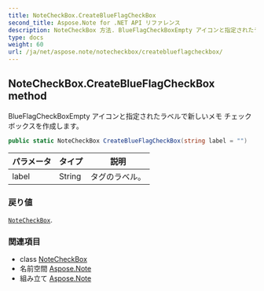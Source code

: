 ```yaml
---
title: NoteCheckBox.CreateBlueFlagCheckBox
second_title: Aspose.Note for .NET API リファレンス
description: NoteCheckBox 方法. BlueFlagCheckBoxEmpty アイコンと指定されたラベルで新しいメモ チェックボックスを作成します
type: docs
weight: 60
url: /ja/net/aspose.note/notecheckbox/createblueflagcheckbox/
---
```

## NoteCheckBox.CreateBlueFlagCheckBox method

BlueFlagCheckBoxEmpty アイコンと指定されたラベルで新しいメモ チェックボックスを作成します。

```csharp
public static NoteCheckBox CreateBlueFlagCheckBox(string label = "")
```

| パラメータ | タイプ | 説明 |
| --- | --- | --- |
| label | String | タグのラベル。 |

### 戻り値

[`NoteCheckBox`](../).

### 関連項目

* class [NoteCheckBox](../)
* 名前空間 [Aspose.Note](../../notecheckbox/)
* 組み立て [Aspose.Note](../../../)



